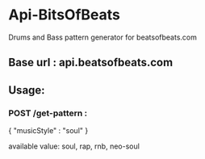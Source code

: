 # Api-BitsOfBeats
Drums and Bass pattern generator for beatsofbeats.com

## Base url : api.beatsofbeats.com

## Usage:
### POST /get-pattern :

  {
    "musicStyle" : "soul"
  }

available value: soul, rap, rnb, neo-soul